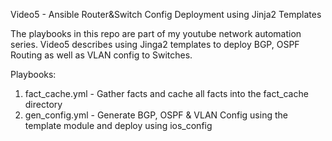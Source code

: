 Video5 - Ansible Router&Switch Config Deployment using Jinja2 Templates


The playbooks in this repo are part of my youtube network automation series. Video5 describes using Jinga2 templates to deploy BGP, OSPF Routing as well as VLAN config to Switches.

Playbooks:

1. fact_cache.yml - Gather facts and cache all facts into the fact_cache directory
2. gen_config.yml - Generate BGP, OSPF & VLAN Config using the template module and deploy using ios_config

